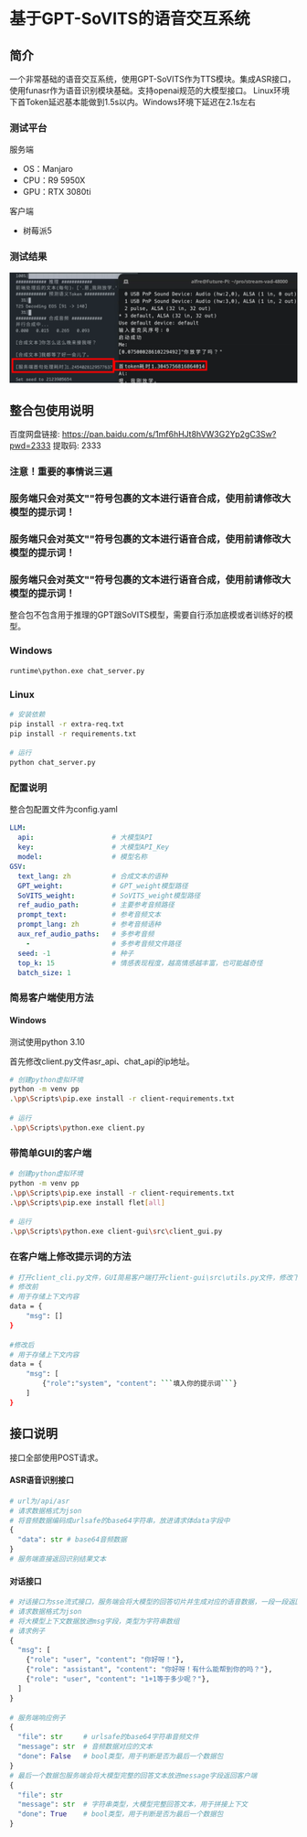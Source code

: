 # 基于GPT-SoVITS的语音交互系统
## 简介
一个非常基础的语音交互系统，使用GPT-SoVITS作为TTS模块。集成ASR接口，使用funasr作为语音识别模块基础。支持openai规范的大模型接口。
Linux环境下首Token延迟基本能做到1.5s以内。Windows环境下延迟在2.1s左右
### 测试平台
服务端
- OS：Manjaro
- CPU：R9 5950X
- GPU：RTX 3080ti

客户端
- 树莓派5

### 测试结果
![](screen/img.png)
## 整合包使用说明
百度网盘链接: https://pan.baidu.com/s/1mf6hHJt8hVW3G2Yp2gC3Sw?pwd=2333 提取码: 2333
### 注意！重要的事情说三遍
### 服务端只会对英文""符号包裹的文本进行语音合成，使用前请修改大模型的提示词！
### 服务端只会对英文""符号包裹的文本进行语音合成，使用前请修改大模型的提示词！
### 服务端只会对英文""符号包裹的文本进行语音合成，使用前请修改大模型的提示词！
整合包不包含用于推理的GPT跟SoVITS模型，需要自行添加底模或者训练好的模型。
### Windows
```bash
runtime\python.exe chat_server.py
```
### Linux
```bash
# 安装依赖
pip install -r extra-req.txt
pip install -r requirements.txt

# 运行
python chat_server.py
```
### 配置说明
整合包配置文件为config.yaml
```yaml
LLM:
  api:                   # 大模型API
  key:                   # 大模型API_Key
  model:                 # 模型名称
GSV:
  text_lang: zh          # 合成文本的语种
  GPT_weight:            # GPT_weight模型路径
  SoVITS_weight:         # SoVITS_weight模型路径
  ref_audio_path:        # 主要参考音频路径
  prompt_text:           # 参考音频文本
  prompt_lang: zh        # 参考音频语种
  aux_ref_audio_paths:   # 多参考音频
    -                    # 多参考音频文件路径
  seed: -1               # 种子
  top_k: 15              # 情感表现程度，越高情感越丰富，也可能越奇怪
  batch_size: 1
```

### 简易客户端使用方法
#### Windows
测试使用python 3.10

首先修改client.py文件asr_api、chat_api的ip地址。
```bash
# 创建python虚拟环境
python -m venv pp
.\pp\Scripts\pip.exe install -r client-requirements.txt

# 运行
.\pp\Scripts\python.exe client.py
```

### 带简单GUI的客户端
```bash
# 创建python虚拟环境
python -m venv pp
.\pp\Scripts\pip.exe install -r client-requirements.txt
.\pp\Scripts\pip.exe install flet[all]

# 运行
.\pp\Scripts\python.exe client-gui\src\client_gui.py
```

### 在客户端上修改提示词的方法
```bash
# 打开client_cli.py文件，GUI简易客户端打开client-gui\src\utils.py文件，修改下面内容
# 修改前
# 用于存储上下文内容
data = {
    "msg": []
}

#修改后
# 用于存储上下文内容
data = {
    "msg": [
        {"role":"system", "content": ```填入你的提示词```}
    ]
}
```

## 接口说明
接口全部使用POST请求。

#### ASR语音识别接口
```python
# url为/api/asr
# 请求数据格式为json
# 将音频数据编码成urlsafe的base64字符串，放进请求体data字段中
{
  "data": str # base64音频数据
}
# 服务端直接返回识别结果文本
```

#### 对话接口
```python
# 对话接口为sse流式接口，服务端会将大模型的回答切片并生成对应的语音数据，一段一段返回客户端
# 请求数据格式为json
# 将大模型上下文数据放进msg字段，类型为字符串数组
# 请求例子
{
  "msg": [
    {"role": "user", "content": "你好呀！"},
    {"role": "assistant", "content": "你好呀！有什么能帮到你的吗？"},
    {"role": "user", "content": "1+1等于多少呢？"},
  ]
}

# 服务端响应例子
{
  "file": str     # urlsafe的base64字符串音频文件
  "message": str  # 音频数据对应的文本
  "done": False   # bool类型，用于判断是否为最后一个数据包
}
# 最后一个数据包服务端会将大模型完整的回答文本放进message字段返回客户端
{
  "file": str
  "message": str  # 字符串类型，大模型完整回答文本，用于拼接上下文
  "done": True    # bool类型，用于判断是否为最后一个数据包
}
```
